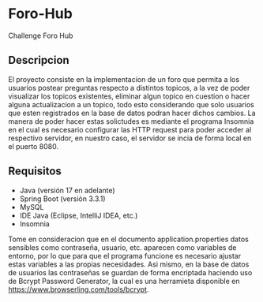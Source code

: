 # Foro-Hub
Challenge Foro Hub

## Descripcion
El proyecto consiste en la implementacion de un foro que permita a los usuarios postear preguntas respecto a distintos topicos, a la vez de poder visualizar los topicos existentes, eliminar algun topico en cuestion o hacer alguna actualizacion a un topico, todo esto considerando que solo usuarios que esten registrados en la base de datos podran hacer dichos cambios. La manera de poder hacer estas solictudes es mediante el programa Insomnia en el cual es necesario configurar las HTTP request para poder acceder al respectivo servidor, en nuestro caso, el servidor se incia de forma local en el puerto 8080.

## Requisitos
* Java (versión 17 en adelante)
* Spring Boot (versión 3.3.1)
* MySQL
* IDE Java (Eclipse, IntelliJ IDEA, etc.)
* Insomnia

Tome en consideracion que en el documento application.properties datos sensibles como contraseña, usuario, etc. aparecen como variables de entorno, por lo que para que el programa funcione es necesario ajustar estas variables a las propias necesidades. Asi mismo, en la base de datos de usuarios las contraseñas se guardan de forma encriptada haciendo uso de Bcrypt Password Generator, la cual es una herramieta disponible en https://www.browserling.com/tools/bcrypt.
